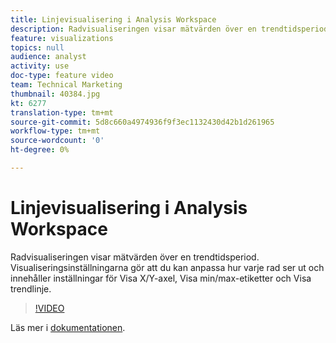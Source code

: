 ```yaml
---
title: Linjevisualisering i Analysis Workspace
description: Radvisualiseringen visar mätvärden över en trendtidsperiod. Visualiseringsinställningarna gör att du kan anpassa hur varje rad ser ut och innehåller inställningar för Visa X/Y-axel, Visa min/max-etiketter och Visa trendlinje.
feature: visualizations
topics: null
audience: analyst
activity: use
doc-type: feature video
team: Technical Marketing
thumbnail: 40384.jpg
kt: 6277
translation-type: tm+mt
source-git-commit: 5d8c660a4974936f9f3ec1132430d42b1d261965
workflow-type: tm+mt
source-wordcount: '0'
ht-degree: 0%

---
```



# Linjevisualisering i Analysis Workspace

Radvisualiseringen visar mätvärden över en trendtidsperiod. Visualiseringsinställningarna gör att du kan anpassa hur varje rad ser ut och innehåller inställningar för Visa X/Y-axel, Visa min/max-etiketter och Visa trendlinje.

>[!VIDEO](https://video.tv.adobe.com/v/40384/?quality=12&learn=on)

Läs mer i [dokumentationen](https://docs.adobe.com/content/help/en/analytics/analyze/analysis-workspace/visualizations/line.html).